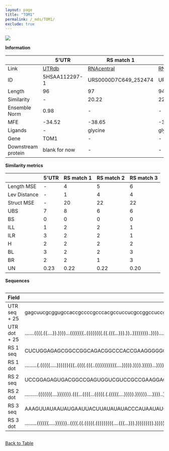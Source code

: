 ```yaml
---
layout: page
title: "TOM1"
permalink: /_mds/TOM1/
exclude: true
---
```




![](../../alns_9.28.22/aln_5HSAA112297-1_0.980.png?raw=true)


**Information**

| | 5'UTR       | RS match 1   | RS match 2  | RS match 3 |
| ---- | ----------- | ----------- | ----------- | ----------- |
| Link | <a href="http://utrdb.ba.itb.cnr.it/getutr/5HSAA112297-1/1" target="_blank" rel="noopener noreferrer">UTRdb</a>   | <a href="https://rnacentral.org/rna/URS0000D7C649/252474" target="_blank" rel="noopener noreferrer">RNAcentral</a>     |<a href="https://rnacentral.org/rna/URS0000C6DC86/1736384" target="_blank" rel="noopener noreferrer">RNAcentral</a>  | <a href="https://rnacentral.org/rna/URS0000DA1AB0/1776758" target="_blank" rel="noopener noreferrer">RNAcentral</a>   |
| ID | 5HSAA112297-1     | URS0000D7C649_252474     | URS0000C6DC86_1736384     | URS0000DA1AB0_1776758     |
| Length | 96     |  97    | 94   |  98    |
| Similarity | - | 20.22 | 22.83 | 22.83 |
| Ensemble Norm | 0.98 | - | - | - |
| MFE | -34.52 | -38.65 | -37.97 | -18.50 |
| Ligands | - | glycine | glycine | purine |
| Gene | TOM1 | - | - | - |
| Downstream protein | blank for now    |    -    | -  | - |


**Similarity metrics**

| | 5'UTR       | RS match 1   | RS match 2  | RS match 3 |
| ---- | ----------- | ----------- | ----------- | ----------- |
| Length MSE | - | 4 | 5 | 6 |
| Lev Distance | - | 1 | 4 | 4 |
| Struct MSE | - | 20 | 22 | 22 |
| UBS| 7 | 8 | 6 | 6 |
| BS | 0 | 0 | 0 | 0 |
| ILL | 1 | 2 | 2 | 1 |
| ILR | 3 | 2 | 2 | 1 |
| H | 2 | 2 | 2 | 2 |
| BL | 3 | 2 | 2 | 3 |
| BR | 2 | 2 | 1 | 3 |
| UN | 0.23 | 0.22 | 0.22 | 0.20 |

**Sequences**


<div style="overflow-x:auto;">

<table>
<colgroup>
<col width="30%" />
<col width="70%" />
</colgroup>
<thead>
<tr class="header">
<th>Field</th>
<th>Description</th>
</tr>
</thead>
<tbody>
<tr>
<td markdown="span">UTR seq + 25 </td>
<td markdown="span"> gagcuucgcggugccaccgccccgcccacgccuccucgccggccuccgagugcgucacgugacgggucgguATGGAGATCTGCGACATCATCAACG </td>
</tr>
<tr>
<td markdown="span">UTR dot + 25  </td>
<td markdown="span"> .......((((.((....)).))))...(((((((..((((((((.((.(((...))).))..))))))))..))))....)))............
</td>
</tr>


<tr>
<td markdown="span">RS 1 seq </td>
<td markdown="span"> CUCUGGAGAGCGGCCGGCAGACGGCCCACCGAAGGGGGCGAUCGCCCGGGUCCACAAGGACCGCGGGGCGCGCAAACUCUCAGGUUUCAGGACAGAG
</td>
</tr>


<tr>
<td markdown="span">RS 1 dot </td>
<td markdown="span"> .........(.(((((.....))))))(((..((((.(((..(((((((((((....))))).)))).)))))...))))..)))............
</td>
</tr>


<tr>
<td markdown="span">RS 2 seq </td>
<td markdown="span"> UCCGGAGAGUGACGGCCGAGUGGUCGUCCGCCGAAGGAGAAAGCGGGACGAGGGAAUGAUCCCUGGCCCGUGAAGCUCUCAGGCUCGUGACGGA
</td>
</tr>


<tr>
<td markdown="span">RS 2 dot </td>
<td markdown="span"> ..........(((((((....))))))).(((...((((...(((((.(.(((((....))))).))))))....))))..)))..........
</td>
</tr>


<tr>
<td markdown="span">RS 3 seq </td>
<td markdown="span"> AAAGUUAUAAUAUGAAUUACUUAUAUAUACCCAUAAUAUGGAUGGGAGUUUCUACCGGAAGCCGUAAAUUUCCGACUAUAAGUGAGGGUUAAUUUUGU
</td>
</tr>


<tr>
<td markdown="span">RS 3 dot </td>
<td markdown="span"> .........((((((.....))))))..((((.((.(((((.(((((((((....(((...))).))))))))).)))))..)).)))).........
</td>
</tr>

</tbody>
</table>


</div>


[Back to Table](../../display)

